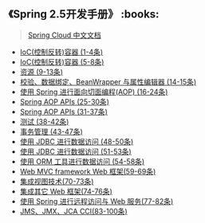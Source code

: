 <h2>《Spring 2.5开发手册》 :books: </h2> 

> <a href="https://springcloud.cc/spring-cloud-dalston.html">Spring Cloud 中文文档</a>

* <a href="https://github.com/wuping5719/MyCNBlogs/blob/master/Reading-Notes/SpringFramework/SpringFramework1.md">IoC(控制反转)容器 (1-4条)</a>
* <a href="https://github.com/wuping5719/MyCNBlogs/blob/master/Reading-Notes/SpringFramework/SpringFramework2.md">IoC(控制反转)容器 (5-8条)</a>
* <a href="https://github.com/wuping5719/MyCNBlogs/blob/master/Reading-Notes/SpringFramework/SpringFramework3.md">资源 (9-13条)</a>
* <a href="https://github.com/wuping5719/MyCNBlogs/blob/master/Reading-Notes/SpringFramework/SpringFramework4.md">校验、数据绑定、BeanWrapper 与属性编辑器 (14-15条)</a>
* <a href="https://github.com/wuping5719/MyCNBlogs/blob/master/Reading-Notes/SpringFramework/SpringFramework5.md">使用 Spring 进行面向切面编程(AOP) (16-24条)</a>
* <a href="https://github.com/wuping5719/MyCNBlogs/blob/master/Reading-Notes/SpringFramework/SpringFramework6.md">Spring AOP APIs (25-30条)</a>
* <a href="https://github.com/wuping5719/MyCNBlogs/blob/master/Reading-Notes/SpringFramework/SpringFramework7.md">Spring AOP APIs (31-37条)</a>
* <a href="https://github.com/wuping5719/MyCNBlogs/blob/master/Reading-Notes/SpringFramework/SpringFramework8.md">测试 (38-42条)</a>
* <a href="https://github.com/wuping5719/MyCNBlogs/blob/master/Reading-Notes/SpringFramework/SpringFramework9.md">事务管理 (43-47条)</a>
* <a href="https://github.com/wuping5719/MyCNBlogs/blob/master/Reading-Notes/SpringFramework/SpringFramework10.md">使用 JDBC 进行数据访问 (48-50条)</a>
* <a href="https://github.com/wuping5719/MyCNBlogs/blob/master/Reading-Notes/SpringFramework/SpringFramework11.md">使用 JDBC 进行数据访问 (51-53条)</a>
* <a href="https://github.com/wuping5719/MyCNBlogs/blob/master/Reading-Notes/SpringFramework/SpringFramework12.md">使用 ORM 工具进行数据访问 (54-58条)</a>
* <a href="https://github.com/wuping5719/MyCNBlogs/blob/master/Reading-Notes/SpringFramework/SpringFramework13.md">Web MVC framework Web 框架(59-69条)</a>
* <a href="https://github.com/wuping5719/MyCNBlogs/blob/master/Reading-Notes/SpringFramework/SpringFramework14.md">集成视图技术(70-73条)</a>
* <a href="https://github.com/wuping5719/MyCNBlogs/blob/master/Reading-Notes/SpringFramework/SpringFramework15.md">集成其它 Web 框架(74-76条)</a>
* <a href="https://github.com/wuping5719/MyCNBlogs/blob/master/Reading-Notes/SpringFramework/SpringFramework16.md">使用 Spring 进行远程访问与 Web 服务(77-82条)</a>
* <a href="https://github.com/wuping5719/MyCNBlogs/blob/master/Reading-Notes/SpringFramework/SpringFramework17.md">JMS、JMX、JCA CCI(83-100条)</a>
